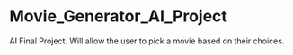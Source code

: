 # Movie_Generator_AI_Project
AI Final Project. Will allow the user to pick a movie based on their choices. 
